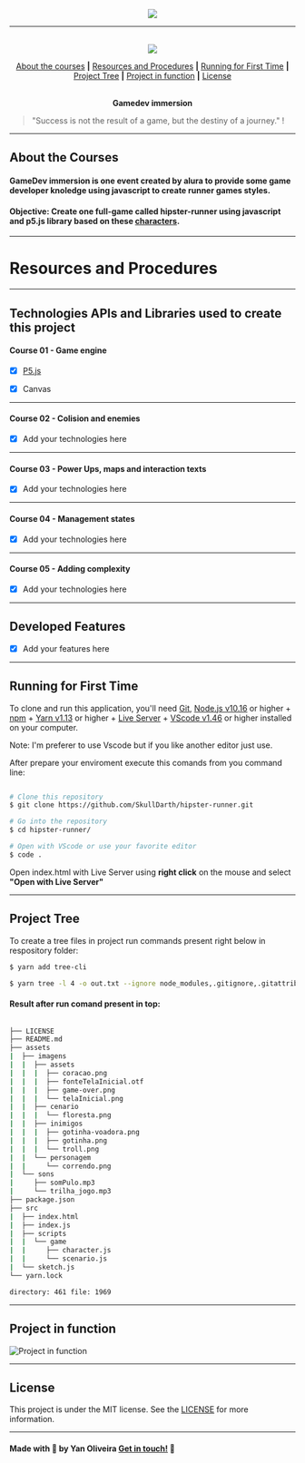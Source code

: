 <p align="center">
  <img src="https://www.alura.com.br/assets/img/quarentenadev/imersaogamedev.1591132734.svg">
</p>

---

<p align="center">
  <br />
  <img src="https://img.shields.io/badge/made%20by-SkullDarth-lightgrey">
  

  <!-- Indice personalizado -->
  <p align="center">
      <a href="#about-the-courses">About the courses</a>
      <strong>|</strong>
      <a href="#resources-and-procedures">Resources and Procedures</a>
      <strong>|</strong>
      <a href="#running-for-first-time">Running for First Time</a>
      <strong>|</strong>
      <a href="#project-tree">Project Tree</a>
      <strong>|</strong>
      <a href="#project-in-function">Project in function</a>
      <strong>|</strong>
      <a href="#license">License</a>
      <br />
      <br />
      <p align="center"> <strong>Gamedev immersion</strong></p>
   </p>

</p>

  > "Success is not the result of a game, but the destiny of a journey." !

---
## **About the Courses**
#### GameDev immersion is one event created by alura to provide some game developer knoledge using javascript to create runner games styles.
#### Objective: Create one full-game called hipster-runner using **javascript** and **p5.js** library based on these [characters][characters]. 
---
# Resources and Procedures
---
## Technologies APIs and Libraries used to create this project

#### Course 01 - Game engine

- [x] [P5.js][P5.js]

- [x] Canvas

---
#### Course 02 - Colision and enemies

- [x] Add your technologies here

---
#### Course 03 - Power Ups, maps and interaction texts

- [x] Add your technologies here 

---
#### Course 04 - Management states

- [x] Add your technologies here

---
#### Course 05 - Adding complexity

- [x] Add your technologies here

---
## Developed Features

- [x] Add your features here

---
## Running for First Time
To clone and run this application, you'll need [Git](https://git-scm.com), [Node.js v10.16][nodejs] or higher + [npm][npm] + [Yarn v1.13][yarn] or higher + [Live Server][liveServer] + [VScode v1.46][vscode] or higher installed on your computer.

Note: I'm preferer to use Vscode but if you like another editor just use.

After prepare your enviroment execute this comands from you command line:

```bash

# Clone this repository
$ git clone https://github.com/SkullDarth/hipster-runner.git

# Go into the repository
$ cd hipster-runner/

# Open with VScode or use your favorite editor
$ code .

```

Open index.html with Live Server using **right click** on the mouse and select **"Open with Live Server"**

---
## Project Tree
To create a tree files in project run commands present right below in respository folder:

```bash
$ yarn add tree-cli

$ yarn tree -l 4 -o out.txt --ignore node_modules,.gitignore,.gitattributes

```

#### Result after run comand present in top:

```bash

├── LICENSE
├── README.md
├── assets
|  ├── imagens
|  |  ├── assets
|  |  |  ├── coracao.png
|  |  |  ├── fonteTelaInicial.otf
|  |  |  ├── game-over.png
|  |  |  └── telaInicial.png
|  |  ├── cenario
|  |  |  └── floresta.png
|  |  ├── inimigos
|  |  |  ├── gotinha-voadora.png
|  |  |  ├── gotinha.png
|  |  |  └── troll.png
|  |  └── personagem
|  |     └── correndo.png
|  └── sons
|     ├── somPulo.mp3
|     └── trilha_jogo.mp3
├── package.json
├── src
|  ├── index.html
|  ├── index.js
|  ├── scripts
|  |  └── game
|  |     ├── character.js
|  |     └── scenario.js
|  └── sketch.js
└── yarn.lock

directory: 461 file: 1969

```
---
## Project in function

![Project in function][project-in-function]

---
## License
This project is under the MIT license. See the [LICENSE](./LICENSE) for more information.

---

#### Made with 💙 by Yan Oliveira [Get in touch!][MylinkedIn] 🖖

<!-- Hiperlinks structure to base -->
<!-- Just refer the link using this sintax: "[challenger 02][challenge02]" -->
[challenge02]: https://github.com/SkullDarth/bootcamp-gostack-challenge-02

[liveServer]: https://marketplace.visualstudio.com/items?itemName=ritwickdey.LiveServer
[vscode]:https://code.visualstudio.com/
[tree-cli]:https://github.com/MrRaindrop/tree-cli
[nodejs]: https://nodejs.org/
[yarn]: https://yarnpkg.com/
[npm]: #
[characters]: https://pipoya.itch.io/pipoya-free-2d-game-character-sprites
[P5.js]: https://p5js.org/

[project-in-function]: https://user-images.githubusercontent.com/16024701/85500913-c1e86980-b5ba-11ea-977a-48d7fb374474.gif

[initialized-project]: #
[project-in-function-02]: #
[projectFunctionInVideo]: #

[MylinkedIn]:https://www.linkedin.com/in/yan-brito/

